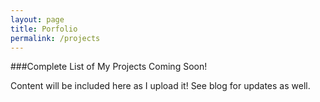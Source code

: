 ```yaml
---
layout: page
title: Porfolio
permalink: /projects
---
```


###Complete List of My Projects Coming Soon!

Content will be included here as I upload it! See blog for updates as well.
